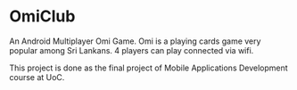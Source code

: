 # OmiClub
An Android Multiplayer Omi Game. Omi is a playing cards game very popular among Sri Lankans. 
4 players can play connected via wifi.

This project is done as the final project of Mobile Applications Development course at UoC.
